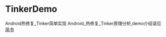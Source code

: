 # TinkerDemo
Android热修复_Tinker简单实现
Android_热修复_Tinker原理分析,demo介绍请见[简书](https://www.jianshu.com/p/9b98ad3d8768)
